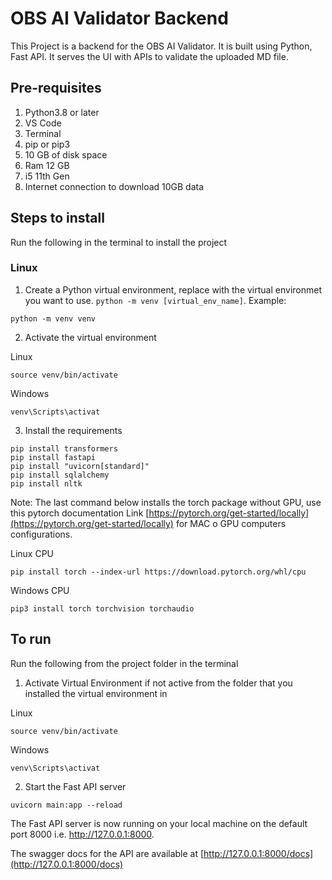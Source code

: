 # OBS AI Validator Backend

This Project is a backend for the OBS AI Validator. It is built using Python, Fast API.
It serves the UI with APIs to validate the uploaded MD file.

<!-- Add some more lines about nllb and bleu score used for comparison and share some more tech specs used and options  -->

## Pre-requisites

1. Python3.8 or later
2. VS Code
3. Terminal
4. pip or pip3
5. 10 GB of disk space
6. Ram 12 GB
7. i5 11th Gen
8. Internet connection to download 10GB data

## Steps to install

Run the following in the terminal to install the project

### Linux

1. Create a Python virtual environment, replace with the virtual environmet you want to use. `python -m venv [virtual_env_name]`. Example:

```
python -m venv venv
```

2. Activate the virtual environment

Linux

```
source venv/bin/activate
```

Windows

```
venv\Scripts\activat
```

3. Install the requirements

```
pip install transformers
pip install fastapi
pip install "uvicorn[standard]"
pip install sqlalchemy
pip install nltk
```

Note: The last command below installs the torch package without GPU, use this pytorch documentation Link [https://pytorch.org/get-started/locally](https://pytorch.org/get-started/locally) for MAC o GPU computers configurations.

Linux CPU

```
pip install torch --index-url https://download.pytorch.org/whl/cpu
```

Windows CPU

```
pip3 install torch torchvision torchaudio
```

## To run

Run the following from the project folder in the terminal

1. Activate Virtual Environment if not active from the folder that you installed the virtual environment in

Linux

```
source venv/bin/activate
```

Windows

```
venv\Scripts\activat
```

2. Start the Fast API server

```
uvicorn main:app --reload
```

The Fast API server is now running on your local machine on the default port 8000 i.e. http://127.0.0.1:8000.

The swagger docs for the API are available at [http://127.0.0.1:8000/docs](http://127.0.0.1:8000/docs)
